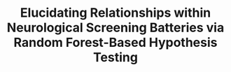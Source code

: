 ---
layout: post
title: Elucidating Relationships within Neurological Screening Batteries via Random Forest-Based Hypothesis Testing
category: research
authors: "<b>Sambit Panda</b>, Leslie R. Wilson, Jariatu Stallone, Dalisa Kendricks, Korey Stevanovic, Jesse D. Cushman"
links:
- "Poster: assets/pdf/2023-niehs-poster.pdf"
- "Talk: assets/pdf/2023-niehs-lab-meeting.pdf"
tags: other
---